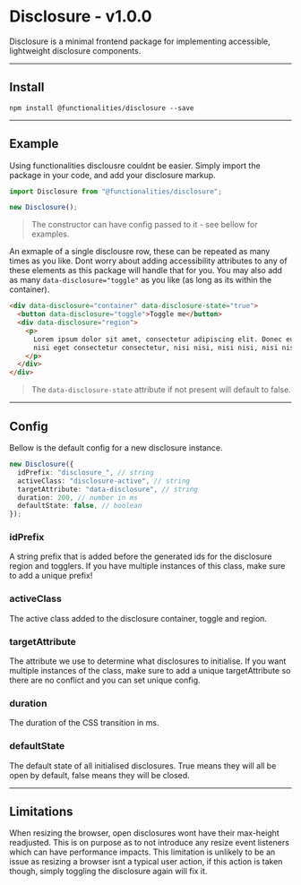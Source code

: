 # Disclosure - v1.0.0

Disclosure is a minimal frontend package for implementing accessible, lightweight disclosure components.

---

## Install

```
npm install @functionalities/disclosure --save
```

---

## Example

Using functionalities disclousre couldnt be easier. Simply import the package in your code, and add your disclosure markup.

```typescript
import Disclosure from "@functionalities/disclosure";

new Disclosure();
```

> The constructor can have config passed to it - see bellow for examples.

An exmaple of a single disclousre row, these can be repeated as many times as you like. Dont worry about adding accessibility attributes to any of these elements as this package will handle that for you. You may also add as many `data-disclosure="toggle"` as you like (as long as its within the container).

```html
<div data-disclosure="container" data-disclosure-state="true">
  <button data-disclosure="toggle">Toggle me</button>
  <div data-disclosure="region">
    <p>
      Lorem ipsum dolor sit amet, consectetur adipiscing elit. Donec euismod,
      nisi eget consectetur consectetur, nisi nisi, nisi nisi, nisi nisi.
    </p>
  </div>
</div>
```

> The `data-disclosure-state` attribute if not present will default to false.

---

## Config

Bellow is the default config for a new disclosure instance.

```typescript
new Disclosure({
  idPrefix: "disclosure_", // string
  activeClass: "disclosure-active", // string
  targetAttribute: "data-disclosure", // string
  duration: 200, // number in ms
  defaultState: false, // boolean
});
```

### idPrefix

A string prefix that is added before the generated ids for the disclosure region and togglers. If you have multiple instances of this class, make sure to add a unique prefix!

### activeClass

The active class added to the disclosure container, toggle and region.

### targetAttribute

The attribute we use to determine what disclosures to initialise. If you want multiple instances of the class, make sure to add a unique targetAttribute so there are no conflict and you can set unique config.

### duration

The duration of the CSS transition in ms.

### defaultState

The default state of all initialised disclosures. True means they will all be open by default, false means they will be closed.

---

## Limitations

When resizing the browser, open disclosures wont have their max-height readjusted. This is on purpose as to not introduce any resize event listeners which can have performance impacts. This limitation is unlikely to be an issue as resizing a browser isnt a typical user action, if this action is taken though, simply toggling the disclosure again will fix it.
